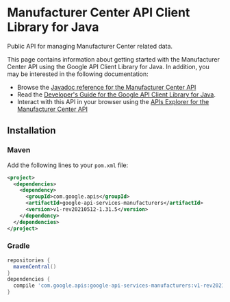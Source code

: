 # Manufacturer Center API Client Library for Java

Public API for managing Manufacturer Center related data.

This page contains information about getting started with the Manufacturer Center API
using the Google API Client Library for Java. In addition, you may be interested
in the following documentation:

* Browse the [Javadoc reference for the Manufacturer Center API][javadoc]
* Read the [Developer's Guide for the Google API Client Library for Java][google-api-client].
* Interact with this API in your browser using the [APIs Explorer for the Manufacturer Center API][api-explorer]

## Installation

### Maven

Add the following lines to your `pom.xml` file:

```xml
<project>
  <dependencies>
    <dependency>
      <groupId>com.google.apis</groupId>
      <artifactId>google-api-services-manufacturers</artifactId>
      <version>v1-rev20210512-1.31.5</version>
    </dependency>
  </dependencies>
</project>
```

### Gradle

```gradle
repositories {
  mavenCentral()
}
dependencies {
  compile 'com.google.apis:google-api-services-manufacturers:v1-rev20210512-1.31.5'
}
```

[javadoc]: https://googleapis.dev/java/google-api-services-manufacturers/latest/index.html
[google-api-client]: https://github.com/googleapis/google-api-java-client/
[api-explorer]: https://developers.google.com/apis-explorer/#p/manufacturers/v1/
